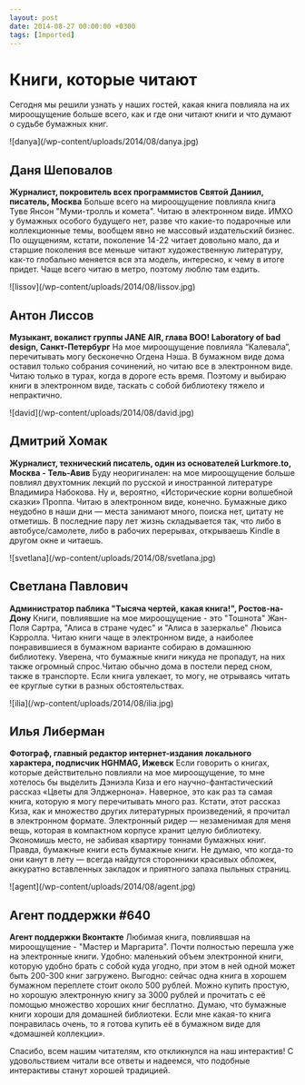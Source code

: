 ```yaml
---
layout: post
date: 2014-08-27 00:00:00 +0300
tags: [Imported]
---
```

# Книги, которые читают

Сегодня мы решили узнать у наших гостей, какая книга повлияла на их мироощущение больше всего, как и где они читают книги и что думают о судьбе бумажных книг.

<div class="col-xs-12">

<div class="col-md-12">![danya](/wp-content/uploads/2014/08/danya.jpg)</div>

<div class="col-md-12">

## Даня Шеповалов

**Журналист, покровитель всех программистов Святой Даниил, писатель, Москва** Больше всего на мироощущение повлияла книга Туве Янсон "Муми-тролль и комета". Читаю в электронном виде. ИМХО у бумажных особого будущего нет, разве что какие-то подарочные или коллекционные темы, вообщем явно не массовый издательский бизнес. По ощущениям, кстати, поколение 14-22 читает довольно мало, да и старшие поколения все меньше читают художественную литературу, как-то глобально меняется вся эта модель, интересно, к чему в итоге придет. Чаще всего читаю в метро, поэтому люблю там ездить.</div>

</div>

<div class="col-xs-12">

<div class="col-md-12">![lissov](/wp-content/uploads/2014/08/lissov.jpg)</div>

<div class="col-md-12">

## Антон Лиссов

**Музыкант, вокалист группы JANE AIR, глава BOO! Laboratory of bad design, Санкт-Петербург** На мое мироощущение повлияла “Калевала”, перечитывать могу бесконечно Огдена Нэша. В бумажном виде дома оставил только собрания сочинений, но читаю все в электронном виде. Читаю только в турах, когда в дороге есть время. Поэтому и выбираю книги в электронном виде, таскать с собой библиотеку тяжело и непрактично.</div>

</div>

<div class="col-xs-12">

<div class="col-md-12">![david](/wp-content/uploads/2014/08/david.jpg)</div>

<div class="col-md-12">

## Дмитрий Хомак

**Журналист, технический писатель, один из основателей Lurkmore.to, Москва - Тель-Авив** Буду неоригинален: на мое мироощущение больше повлиял двухтомник лекций по русской и иностранной литературе Владимира Набокова. Ну и, вероятно, «Исторические корни волшебной сказки» Проппа. Читаю в электронном виде, конечно. Бумажные дико неудобно в наши дни — места занимают много, поиска нет, цитату не отметишь. В последние пару лет жизнь складывается так, что либо в автобусе/самолете, либо в рабочих перерывах, открываешь Kindle в другом окне и читаешь.</div>

</div>

<div class="col-xs-12">

<div class="col-md-12">![svetlana](/wp-content/uploads/2014/08/svetlana.jpg)</div>

<div class="col-md-12">

## Светлана Павлович

**Администратор паблика "Тысяча чертей, какая книга!", Ростов-на-Дону** Книги, повлиявшие на мое мироощущение - это "Тошнота" Жан-Поля Сартра, "Алиса в стране чудес" и "Алиса в зазеркалье" Люьиса Кэрролла. Читаю книги чаще в электронном виде, а наиболее понравившиеся в бумажном варианте собираю в домашнюю библиотеку. Уверена, что бумажные книги никуда не пропадут, на них также огромный спрос.Читаю обычно дома в постели перед сном, также в транспорте. Если книга увлекает, то могу, не отрываясь читать ее круглые сутки в разных обстоятельствах.</div>

</div>

<div class="col-xs-12">

<div class="col-md-12">![ilia](/wp-content/uploads/2014/08/ilia.jpg)</div>

<div class="col-md-12">

## Илья Либерман

**Фотограф, главный редактор интернет-издания локального характера, подписчик HGHMAG, Ижевск** Если говорить о книгах, которые действительно повлияли на мое мироощущение, то мне хотелось бы выделить Дэниэла Киза и его научно-фантастический рассказ «Цветы для Элджернона». Наверное, это как раз та самая книга, которую я могу перечитывать много раз. Кстати, этот рассказ Киза, как и множество других литературных произведений, я прочитал в электронном формате. Электронный ридер — незаменимая для меня вещь, которая в компактном корпусе хранит целую библиотеку. Экономишь место, не забивая квартиру тоннами бумажных книг. Правда, бумажные книги есть бумажные книги. Не думаю, что когда-то они канут в лету — всегда найдутся сторонники красивых обложек, аккуратно вставленных закладок и приятного запаха пыльных страниц.</div>

</div>

<div class="col-xs-12">

<div class="col-md-12">![agent](/wp-content/uploads/2014/08/agent.jpg)</div>

<div class="col-md-12">

## Агент поддержки #640

**Агент поддержки Вконтакте** Любимая книга, повлиявшая на мироощущение - "Мастер и Маргарита". Почти полностью перешла уже на электронные книги. Удобно: маленький объем электронной книги, которую удобно брать с собой куда угодно, при этом в ней одной может быть 200-300 книг загружено. Выгодно: сейчас одна книга в хорошем бумажном переплете стоит около 500 рублей. Можно купить простую, но хорошую электронную книгу за 3000 рублей и прочитать с её помощью множество хороших книг бесплатно. Думаю, что бумажные книги хороши для домашней библиотеки. Если мне какая-то книга понравилась очень, то я готова купить её в бумажном виде для «домашней коллекции».</div>

</div>

Спасибо, всем нашим читателям, кто откликнулся на наш интерактив! С удовольствием читали все ответы и надеемся, что подобные интерактивы станут хорошей традицией.